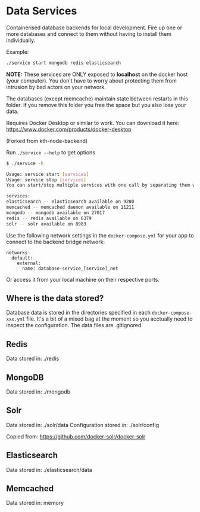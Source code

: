 # Data Services
Containerised database backends for local development. Fire up one or more databases and connect to them without having to install them individually.

Example:
```bash
./service start mongodb redis elasticsearch
```

**NOTE:** These services are ONLY exposed to **localhost** on the docker host (your computer). You don't have to worry about protecting them from intrusion by bad actors on your network.

The databases (except memcache) maintain state between restarts in this folder. If you remove this folder you free the space but you also lose your data.

Requires Docker Desktop or similar to work. You can download it here:
https://www.docker.com/products/docker-desktop

(Forked from kth-node-backend)

Run ```./service --help``` to get options
```bash
$ ./service -h

Usage: service start [services]
Usage: service stop [services]
You can start/stop multiple services with one call by separating them with space.

services:
elasticsearch -- elasticsearch available on 9200
memcached -- memcached daemon available on 11211
mongodb -- mongodb available on 27017
redis -- redis available on 6379
solr -- solr available on 8983
```

Use the following network settings in the ```docker-compose.yml``` for your app to connect to the backend bridge network:
```
networks:
  default:
    external:
      name: database-service_[service]_net
```

Or access it from your local machine on their respective ports.

## Where is the data stored?

Database data is stored in the directories specified in each ```docker-compose-xxx.yml``` file. It's a bit of a mixed bag at the moment so you acctually need to inspect the configuration. The data files are .gitignored.

## Redis
Data stored in: ./redis

## MongoDB
Data stored in: ./mongodb

## Solr
Data stored in: ./solr/data
Configuration stored in: ./solr/config

Copied from:
https://github.com/docker-solr/docker-solr

## Elasticsearch
Data stored in: ./elasticsearch/data

## Memcached
Data stored in: memory